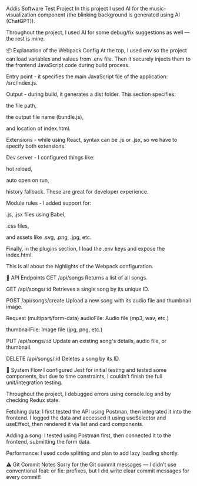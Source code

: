Addis Software Test Project
In this project I used AI for the music-visualization component (the blinking background is generated using AI (ChatGPT)).

Throughout the project, I used AI for some debug/fix suggestions as well — the rest is mine.

📦 Explanation of the Webpack Config
At the top, I used env so the project can load variables and values from .env file. Then it securely injects them to the frontend JavaScript code during build process.

Entry point - it specifies the main JavaScript file of the application: /src/index.js.

Output - during build, it generates a dist folder. This section specifies:

the file path,

the output file name (bundle.js),

and location of index.html.

Extensions - while using React, syntax can be .js or .jsx, so we have to specify both extensions.

Dev server - I configured things like:

hot reload,

auto open on run,

history fallback.
These are great for developer experience.

Module rules - I added support for:

.js, .jsx files using Babel,

.css files,

and assets like .svg, .png, .jpg, etc.

Finally, in the plugins section, I load the .env keys and expose the index.html.

This is all about the highlights of the Webpack configuration.

🎵 API Endpoints
GET /api/songs
Returns a list of all songs.

GET /api/songs/:id
Retrieves a single song by its unique ID.

POST /api/songs/create
Upload a new song with its audio file and thumbnail image.

Request (multipart/form-data)
audioFile: Audio file (mp3, wav, etc.)

thumbnailFile: Image file (jpg, png, etc.)

PUT /api/songs/:id
Update an existing song's details, audio file, or thumbnail.

DELETE /api/songs/:id
Deletes a song by its ID.

🔄 System Flow
I configured Jest for initial testing and tested some components, but due to time constraints, I couldn’t finish the full unit/integration testing.

Throughout the project, I debugged errors using console.log and by checking Redux state.

Fetching data: I first tested the API using Postman, then integrated it into the frontend. I logged the data and accessed it using useSelector and useEffect, then rendered it via list and card components.

Adding a song: I tested using Postman first, then connected it to the frontend, submitting the form data.

Performance: I used code splitting and plan to add lazy loading shortly.

⚠️ Git Commit Notes
Sorry for the Git commit messages — I didn’t use conventional feat: or fix: prefixes, but I did write clear commit messages for every commit!